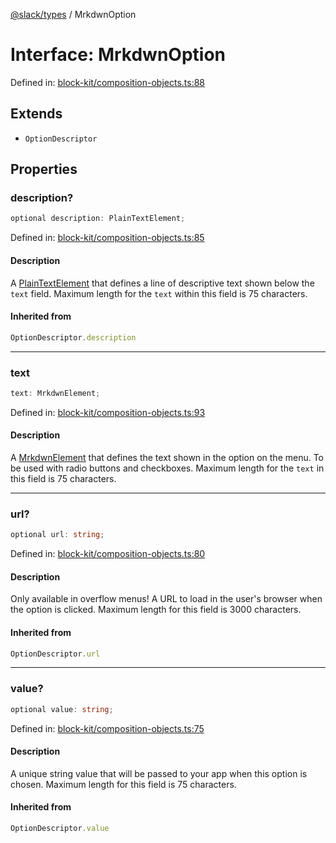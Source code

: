 [@slack/types](../index.md) / MrkdwnOption

# Interface: MrkdwnOption

Defined in: [block-kit/composition-objects.ts:88](https://github.com/slackapi/node-slack-sdk/blob/main/packages/types/src/block-kit/composition-objects.ts#L88)

## Extends

- `OptionDescriptor`

## Properties

### description?

```ts
optional description: PlainTextElement;
```

Defined in: [block-kit/composition-objects.ts:85](https://github.com/slackapi/node-slack-sdk/blob/main/packages/types/src/block-kit/composition-objects.ts#L85)

#### Description

A [PlainTextElement](PlainTextElement.md) that defines a line of descriptive text shown below the `text` field.
Maximum length for the `text` within this field is 75 characters.

#### Inherited from

```ts
OptionDescriptor.description
```

***

### text

```ts
text: MrkdwnElement;
```

Defined in: [block-kit/composition-objects.ts:93](https://github.com/slackapi/node-slack-sdk/blob/main/packages/types/src/block-kit/composition-objects.ts#L93)

#### Description

A [MrkdwnElement](MrkdwnElement.md) that defines the text shown in the option on the menu. To be used with
radio buttons and checkboxes. Maximum length for the `text` in this field is 75 characters.

***

### url?

```ts
optional url: string;
```

Defined in: [block-kit/composition-objects.ts:80](https://github.com/slackapi/node-slack-sdk/blob/main/packages/types/src/block-kit/composition-objects.ts#L80)

#### Description

Only available in overflow menus! A URL to load in the user's browser when the option is clicked.
Maximum length for this field is 3000 characters.

#### Inherited from

```ts
OptionDescriptor.url
```

***

### value?

```ts
optional value: string;
```

Defined in: [block-kit/composition-objects.ts:75](https://github.com/slackapi/node-slack-sdk/blob/main/packages/types/src/block-kit/composition-objects.ts#L75)

#### Description

A unique string value that will be passed to your app when this option is chosen.
Maximum length for this field is 75 characters.

#### Inherited from

```ts
OptionDescriptor.value
```
